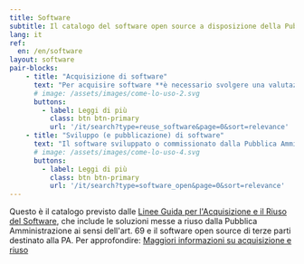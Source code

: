 ```yaml
---
title: Software
subtitle: Il catalogo del software open source a disposizione della Pubblica Amministrazione.
lang: it
ref:
  en: /en/software
layout: software
pair-blocks:
    - title: "Acquisizione di software"
      text: "Per acquisire software **è necessario svolgere una valutazione comparativa che privilegi le soluzioni open source** (a riuso o di terze parti), consultabili nel catalogo di Developers Italia."
      # image: /assets/images/come-lo-uso-2.svg
      buttons:
        - label: Leggi di più
          class: btn btn-primary
          url: '/it/search?type=reuse_software&page=0&sort=relevance'
    - title: "Sviluppo (e pubblicazione) di software"
      text: "Il software sviluppato o commissionato dalla Pubblica Amministrazione italiana **deve essere rilasciato in repertorio pubblico con licenza aperta e pubblicato nel catalogo di Developers Italia**."
      # image: /assets/images/come-lo-uso-4.svg
      buttons:
        - label: Leggi di più
          class: btn btn-primary
          url: '/it/search?type=software_open&page=0&sort=relevance'
---
```


Questo è il catalogo previsto dalle [Linee Guida per l'Acquisizione e il Riuso del Software](/it/riuso), che include le soluzioni messe a riuso dalla Pubblica Amministrazione ai sensi dell'art. 69 e il software open source di terze parti destinato alla PA. Per approfondire: <a href="/it/riuso" class="mt-2">Maggiori informazioni su acquisizione e riuso</a>
